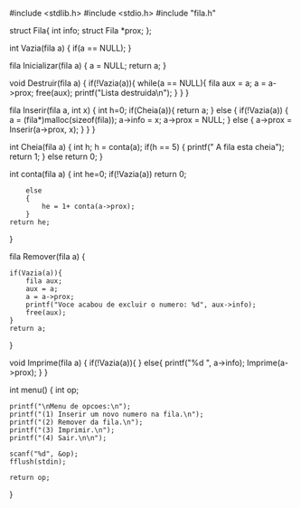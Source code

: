 #include <stdlib.h>
#include <stdio.h>
#include "fila.h"


struct Fila{
    int info;
    struct Fila *prox;
};

int Vazia(fila a)
{
    if(a == NULL);
}

fila Inicializar(fila a)
{
    a = NULL;
    return a;
}

void Destruir(fila a)
{
    if(!Vazia(a)){
        while(a == NULL){
            fila aux = a;
            a = a->prox;
            free(aux);
            printf("Lista destruida\n");
        }
    }
}

fila Inserir(fila a, int x)
{
    int h=0;
    if(Cheia(a)){
        return a;
    }
    else
    {
        if(!Vazia(a))
        {
            a = (fila*)malloc(sizeof(fila));
            a->info = x;
            a->prox = NULL;
        }
        else
        {
            a->prox = Inserir(a->prox, x);
        }
    }
}

int Cheia(fila a)
{
    int h;
    h = conta(a);
    if(h == 5)
    {
        printf(" A fila esta cheia");
        return 1;
    }
    else
        return 0;
}

int conta(fila a)
{
        int he=0;
        if(!Vazia(a))
            return 0;

        else
        {
            he = 1+ conta(a->prox);
        }
    return he;
}

fila Remover(fila a)
{

    if(Vazia(a)){
        fila aux;
        aux = a;
        a = a->prox;
        printf("Voce acabou de excluir o numero: %d", aux->info);
        free(aux);
    }
    return a;
}

void Imprime(fila a)
{
    if(!Vazia(a)){
    }
    else{
        printf("%d ", a->info);
        Imprime(a->prox);
    }
}

int menu()
{
    int op;

    printf("\nMenu de opcoes:\n");
    printf("(1) Inserir um novo numero na fila.\n");
    printf("(2) Remover da fila.\n");
    printf("(3) Imprimir.\n");
    printf("(4) Sair.\n\n");

    scanf("%d", &op);
    fflush(stdin);

    return op;


}
